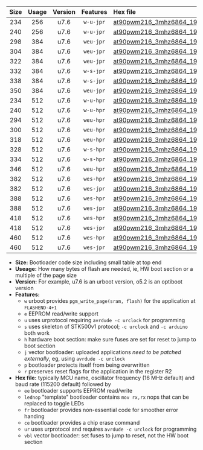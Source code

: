 |Size|Usage|Version|Features|Hex file|
|:-:|:-:|:-:|:-:|:--|
|234|256|u7.6|`w-u-jpr`|[at90pwm216_3mhz6864_19200bps_ur_vbl.hex](https://raw.githubusercontent.com/stefanrueger/urboot/main/bootloaders/at90pwm216/fcpu_3mhz6864/19200_bps/at90pwm216_3mhz6864_19200bps_ur_vbl.hex)|
|240|256|u7.6|`w-u-jpr`|[at90pwm216_3mhz6864_19200bps_lednop_ur_vbl.hex](https://raw.githubusercontent.com/stefanrueger/urboot/main/bootloaders/at90pwm216/fcpu_3mhz6864/19200_bps/at90pwm216_3mhz6864_19200bps_lednop_ur_vbl.hex)|
|298|384|u7.6|`weu-jpr`|[at90pwm216_3mhz6864_19200bps_ee_ur_vbl.hex](https://raw.githubusercontent.com/stefanrueger/urboot/main/bootloaders/at90pwm216/fcpu_3mhz6864/19200_bps/at90pwm216_3mhz6864_19200bps_ee_ur_vbl.hex)|
|304|384|u7.6|`weu-jpr`|[at90pwm216_3mhz6864_19200bps_ee_lednop_ur_vbl.hex](https://raw.githubusercontent.com/stefanrueger/urboot/main/bootloaders/at90pwm216/fcpu_3mhz6864/19200_bps/at90pwm216_3mhz6864_19200bps_ee_lednop_ur_vbl.hex)|
|322|384|u7.6|`weu-jpr`|[at90pwm216_3mhz6864_19200bps_ee_lednop_fr_ur_vbl.hex](https://raw.githubusercontent.com/stefanrueger/urboot/main/bootloaders/at90pwm216/fcpu_3mhz6864/19200_bps/at90pwm216_3mhz6864_19200bps_ee_lednop_fr_ur_vbl.hex)|
|332|384|u7.6|`w-s-jpr`|[at90pwm216_3mhz6864_19200bps_vbl.hex](https://raw.githubusercontent.com/stefanrueger/urboot/main/bootloaders/at90pwm216/fcpu_3mhz6864/19200_bps/at90pwm216_3mhz6864_19200bps_vbl.hex)|
|338|384|u7.6|`w-s-jpr`|[at90pwm216_3mhz6864_19200bps_lednop_vbl.hex](https://raw.githubusercontent.com/stefanrueger/urboot/main/bootloaders/at90pwm216/fcpu_3mhz6864/19200_bps/at90pwm216_3mhz6864_19200bps_lednop_vbl.hex)|
|350|384|u7.6|`weu-jpr`|[at90pwm216_3mhz6864_19200bps_ee_lednop_fr_ce_ur_vbl.hex](https://raw.githubusercontent.com/stefanrueger/urboot/main/bootloaders/at90pwm216/fcpu_3mhz6864/19200_bps/at90pwm216_3mhz6864_19200bps_ee_lednop_fr_ce_ur_vbl.hex)|
|234|512|u7.6|`w-u-hpr`|[at90pwm216_3mhz6864_19200bps_ur.hex](https://raw.githubusercontent.com/stefanrueger/urboot/main/bootloaders/at90pwm216/fcpu_3mhz6864/19200_bps/at90pwm216_3mhz6864_19200bps_ur.hex)|
|240|512|u7.6|`w-u-hpr`|[at90pwm216_3mhz6864_19200bps_lednop_ur.hex](https://raw.githubusercontent.com/stefanrueger/urboot/main/bootloaders/at90pwm216/fcpu_3mhz6864/19200_bps/at90pwm216_3mhz6864_19200bps_lednop_ur.hex)|
|294|512|u7.6|`weu-hpr`|[at90pwm216_3mhz6864_19200bps_ee_ur.hex](https://raw.githubusercontent.com/stefanrueger/urboot/main/bootloaders/at90pwm216/fcpu_3mhz6864/19200_bps/at90pwm216_3mhz6864_19200bps_ee_ur.hex)|
|300|512|u7.6|`weu-hpr`|[at90pwm216_3mhz6864_19200bps_ee_lednop_ur.hex](https://raw.githubusercontent.com/stefanrueger/urboot/main/bootloaders/at90pwm216/fcpu_3mhz6864/19200_bps/at90pwm216_3mhz6864_19200bps_ee_lednop_ur.hex)|
|318|512|u7.6|`weu-hpr`|[at90pwm216_3mhz6864_19200bps_ee_lednop_fr_ur.hex](https://raw.githubusercontent.com/stefanrueger/urboot/main/bootloaders/at90pwm216/fcpu_3mhz6864/19200_bps/at90pwm216_3mhz6864_19200bps_ee_lednop_fr_ur.hex)|
|328|512|u7.6|`w-s-hpr`|[at90pwm216_3mhz6864_19200bps.hex](https://raw.githubusercontent.com/stefanrueger/urboot/main/bootloaders/at90pwm216/fcpu_3mhz6864/19200_bps/at90pwm216_3mhz6864_19200bps.hex)|
|334|512|u7.6|`w-s-hpr`|[at90pwm216_3mhz6864_19200bps_lednop.hex](https://raw.githubusercontent.com/stefanrueger/urboot/main/bootloaders/at90pwm216/fcpu_3mhz6864/19200_bps/at90pwm216_3mhz6864_19200bps_lednop.hex)|
|346|512|u7.6|`weu-hpr`|[at90pwm216_3mhz6864_19200bps_ee_lednop_fr_ce_ur.hex](https://raw.githubusercontent.com/stefanrueger/urboot/main/bootloaders/at90pwm216/fcpu_3mhz6864/19200_bps/at90pwm216_3mhz6864_19200bps_ee_lednop_fr_ce_ur.hex)|
|382|512|u7.6|`wes-hpr`|[at90pwm216_3mhz6864_19200bps_ee.hex](https://raw.githubusercontent.com/stefanrueger/urboot/main/bootloaders/at90pwm216/fcpu_3mhz6864/19200_bps/at90pwm216_3mhz6864_19200bps_ee.hex)|
|382|512|u7.6|`wes-jpr`|[at90pwm216_3mhz6864_19200bps_ee_vbl.hex](https://raw.githubusercontent.com/stefanrueger/urboot/main/bootloaders/at90pwm216/fcpu_3mhz6864/19200_bps/at90pwm216_3mhz6864_19200bps_ee_vbl.hex)|
|388|512|u7.6|`wes-hpr`|[at90pwm216_3mhz6864_19200bps_ee_lednop.hex](https://raw.githubusercontent.com/stefanrueger/urboot/main/bootloaders/at90pwm216/fcpu_3mhz6864/19200_bps/at90pwm216_3mhz6864_19200bps_ee_lednop.hex)|
|388|512|u7.6|`wes-jpr`|[at90pwm216_3mhz6864_19200bps_ee_lednop_vbl.hex](https://raw.githubusercontent.com/stefanrueger/urboot/main/bootloaders/at90pwm216/fcpu_3mhz6864/19200_bps/at90pwm216_3mhz6864_19200bps_ee_lednop_vbl.hex)|
|418|512|u7.6|`wes-hpr`|[at90pwm216_3mhz6864_19200bps_ee_lednop_fr.hex](https://raw.githubusercontent.com/stefanrueger/urboot/main/bootloaders/at90pwm216/fcpu_3mhz6864/19200_bps/at90pwm216_3mhz6864_19200bps_ee_lednop_fr.hex)|
|418|512|u7.6|`wes-jpr`|[at90pwm216_3mhz6864_19200bps_ee_lednop_fr_vbl.hex](https://raw.githubusercontent.com/stefanrueger/urboot/main/bootloaders/at90pwm216/fcpu_3mhz6864/19200_bps/at90pwm216_3mhz6864_19200bps_ee_lednop_fr_vbl.hex)|
|460|512|u7.6|`wes-hpr`|[at90pwm216_3mhz6864_19200bps_ee_lednop_fr_ce.hex](https://raw.githubusercontent.com/stefanrueger/urboot/main/bootloaders/at90pwm216/fcpu_3mhz6864/19200_bps/at90pwm216_3mhz6864_19200bps_ee_lednop_fr_ce.hex)|
|460|512|u7.6|`wes-jpr`|[at90pwm216_3mhz6864_19200bps_ee_lednop_fr_ce_vbl.hex](https://raw.githubusercontent.com/stefanrueger/urboot/main/bootloaders/at90pwm216/fcpu_3mhz6864/19200_bps/at90pwm216_3mhz6864_19200bps_ee_lednop_fr_ce_vbl.hex)|

- **Size:** Bootloader code size including small table at top end
- **Useage:** How many bytes of flash are needed, ie, HW boot section or a multiple of the page size
- **Version:** For example, u7.6 is an urboot version, o5.2 is an optiboot version
- **Features:**
  + `w` urboot provides `pgm_write_page(sram, flash)` for the application at `FLASHEND-4+1`
  + `e` EEPROM read/write support
  + `u` uses urprotocol requiring `avrdude -c urclock` for programming
  + `s` uses skeleton of STK500v1 protocol; `-c urclock` and `-c arduino` both work
  + `h` hardware boot section: make sure fuses are set for reset to jump to boot section
  + `j` vector bootloader: uploaded applications *need to be patched externally*, eg, using `avrdude -c urclock`
  + `p` bootloader protects itself from being overwritten
  + `r` preserves reset flags for the application in the register R2
- **Hex file:** typically MCU name, oscillator frequency (16 MHz default) and baud rate (115200 default) followed by
  + `ee` bootloader supports EEPROM read/write
  + `lednop` "template" bootloader contains `mov rx,rx` nops that can be replaced to toggle LEDs
  + `fr` bootloader provides non-essential code for smoother error handing
  + `ce` bootloader provides a chip erase command
  + `ur` uses urprotocol and requires `avrdude -c urclock` for programming
  + `vbl` vector bootloader: set fuses to jump to reset, not the HW boot section
